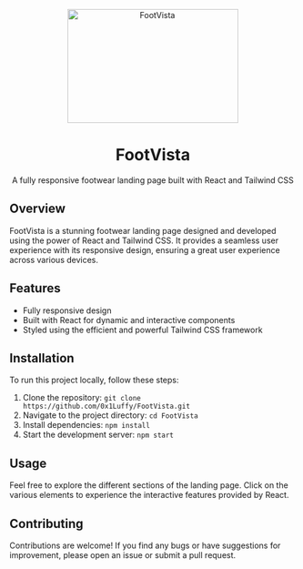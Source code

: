 <p align="center">
  <img src="https://i.ibb.co/tzZmpDw/Foot-Vista-Thumbnail.png" alt="FootVista" width="300" height="200">
</p>

<h1 align="center">FootVista</h1>

<p align="center">A fully responsive footwear landing page built with React and Tailwind CSS</p>

## Overview

FootVista is a stunning footwear landing page designed and developed using the power of React and Tailwind CSS. It provides a seamless user experience with its responsive design, ensuring a great user experience across various devices.

## Features

- Fully responsive design
- Built with React for dynamic and interactive components
- Styled using the efficient and powerful Tailwind CSS framework

## Installation

To run this project locally, follow these steps:

1. Clone the repository: `git clone https://github.com/0x1Luffy/FootVista.git`
2. Navigate to the project directory: `cd FootVista`
3. Install dependencies: `npm install`
4. Start the development server: `npm start`

## Usage

Feel free to explore the different sections of the landing page. Click on the various elements to experience the interactive features provided by React.

## Contributing

Contributions are welcome! If you find any bugs or have suggestions for improvement, please open an issue or submit a pull request.
